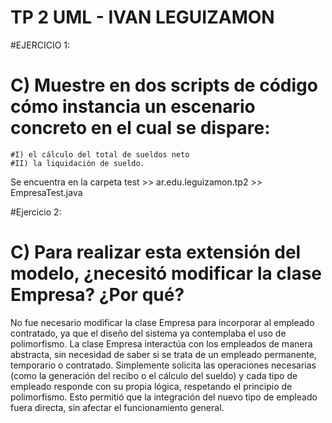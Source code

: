 # TP 2 UML - IVAN LEGUIZAMON


#EJERCICIO 1:
# C) Muestre en dos scripts de código cómo instancia un escenario concreto en el cual se dispare: 
	#I) el cálculo del total de sueldos neto  
	#II) la liquidación de sueldo.

Se encuentra en la carpeta test >> ar.edu.leguizamon.tp2 >> EmpresaTest.java


#Ejercicio 2:
# C) Para realizar esta extensión del modelo, ¿necesitó modificar la clase Empresa? ¿Por qué?

No fue necesario modificar la clase Empresa para incorporar al empleado contratado, ya que el diseño del sistema ya contemplaba el uso de polimorfismo. La clase Empresa interactúa con los empleados de manera abstracta, sin necesidad de saber si se trata de un empleado permanente, temporario o contratado. Simplemente solicita las operaciones necesarias (como la generación del recibo o el cálculo del sueldo) y cada tipo de empleado responde con su propia lógica, respetando el principio de polimorfismo. Esto permitió que la integración del nuevo tipo de empleado fuera directa, sin afectar el funcionamiento general.